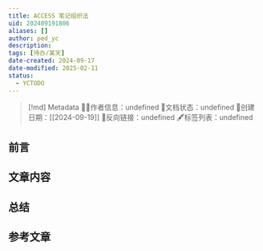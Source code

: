 ```yaml
---
title: ACCESS 笔记组织法
uid: 202409191806
aliases: []
author: ped_yc
description: 
tags: [待办/某天]
date-created: 2024-09-17
date-modified: 2025-02-11
status:
  - YCTODO
---
```


> [!md] Metadata
> 🙇‍♂作者信息：undefined
> 🌱文档状态：undefined
> 📅创建日期：[[2024-09-19]]
> 🔗反向链接：undefined
> 🖋标签列表：undefined

## 前言

## 文章内容

## 总结

## 参考文章

